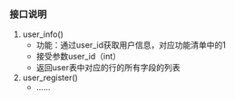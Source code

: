 ### 接口说明
1. user_info()
    + 功能：通过user_id获取用户信息，对应功能清单中的1
    + 接受参数user_id（int）
    + 返回user表中对应的行的所有字段的列表
2. user_register()
    + ……